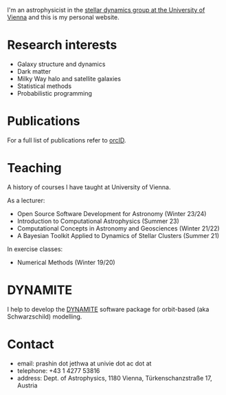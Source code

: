I'm an astrophysicist in the [stellar dynamics group at the University of Vienna](https://www.univie.ac.at/dynamics/) and this is my personal website.

# Research interests

- Galaxy structure and dynamics
- Dark matter
- Milky Way halo and satellite galaxies
- Statistical methods
- Probabilistic programming

# Publications

For a full list of publications refer to [orcID](https://orcid.org/0000-0003-0010-8129).

# Teaching

A history of courses I have taught at University of Vienna.

As a lecturer:
- Open Source Software Development for Astronomy (Winter 23/24)
- Introduction to Computational Astrophysics (Summer 23)
- Computational Concepts in Astronomy and Geosciences (Winter 21/22)
- A Bayesian Toolkit Applied to Dynamics of Stellar Clusters (Summer 21)

In exercise classes:
- Numerical Methods (Winter 19/20)

# DYNAMITE

I help to develop the [DYNAMITE](https://www.univie.ac.at/dynamics/dynamite_docs/index.html) software package for orbit-based (aka Schwarzschild) modelling.

# Contact

- email: prashin dot jethwa at univie dot ac dot at
- telephone: +43 1 4277 53816
- address: Dept. of Astrophysics, 1180 Vienna, Türkenschanzstraße 17, Austria
